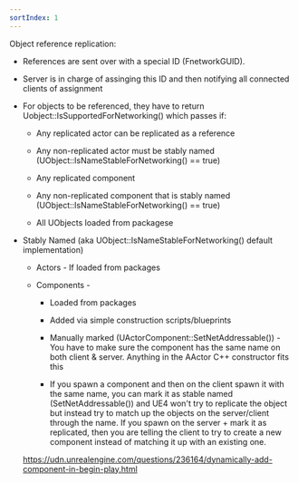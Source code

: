 ```yaml
---
sortIndex: 1
---
```


Object reference replication:

- References are sent over with a special ID (FnetworkGUID).

- Server is in charge of assinging this ID and then notifying all connected clients of assignment


- For objects to be referenced, they have to return Uobject::IsSupportedForNetworking() which passes if:

  - Any replicated actor can be replicated as a reference

  - Any non-replicated actor must be stably named (UObject::IsNameStableForNetworking() == true)

  - Any replicated component

  - Any non-replicated component that is stably named (UObject::IsNameStableForNetworking() == true)

  - All UObjects loaded from packagese


- Stably Named (aka UObject::IsNameStableForNetworking() default implementation)

  - Actors - If loaded from packages

  - Components -

    - Loaded from packages

    - Added via simple construction scripts/blueprints

    - Manually marked (UActorComponent::SetNetAddressable()) - You have to make sure the component has the same name on both client & server. Anything in the AActor C++ constructor fits this

    - If you spawn a component and then on the client spawn it with the same name, you can mark it as stable named (SetNetAddressable()) and UE4 won't try to replicate the object but instead try to match up the objects on the server/client through the name. If you spawn on the server + mark it as replicated, then you are telling the client to try to create a new component instead of matching it up with an existing one.

  <https://udn.unrealengine.com/questions/236164/dynamically-add-component-in-begin-play.html>
